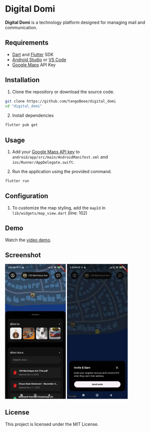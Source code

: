 # Digital Domi

**Digital Domi** is a technology platform designed for managing mail and communication.

## Requirements

- [Dart](https://dart.dev/get-dart) and [Flutter](https://docs.flutter.dev/get-started/install) SDK
- [Android Studio](https://developer.android.com/studio/install) or [VS Code](https://code.visualstudio.com/download)
- [Google Maps](https://developers.google.com/maps) API Key

## Installation

1. Clone the repository or download the source code.

```bash
git clone https://github.com/tangoBeee/digital_domi
cd "digital_domi"
```

2. Install dependencies

```bash
flutter pub get
```

## Usage

1. Add your [Google Maps API key](https://console.cloud.google.com/project/_/google/maps-apis/credentials) to `android/app/src/main/AndroidManifest.xml` and `ios/Runner/AppDelegate.swift`.

2. Run the application using the provided command.

```bash
flutter run
```

## Configuration

1. To customize the map styling, add the `mapId` in `lib/widgets/map_view.dart` (line: 102)

## Demo
Watch the [video demo](https://youtu.be/78xYb0ezOLY).

## Screenshot

<div>
  <img width="200" src="assets/1.webp"/> <img width="200" src="assets/2.webp"/>
</div>




## License

This project is licensed under the MIT License.